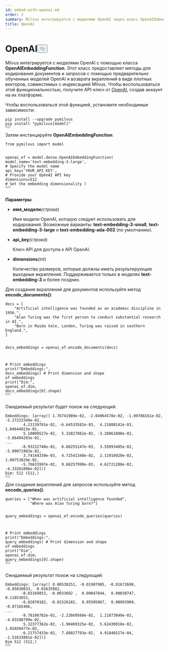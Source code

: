 ```yaml
---
id: embed-with-openai.md
order: 2
summary: Milvus интегрируется с моделями OpenAI через класс OpenAIEmbeddingFunction.
title: OpenAI
---
```

<h1 id="OpenAI" class="common-anchor-header">OpenAI<button data-href="#OpenAI" class="anchor-icon" translate="no">
      <svg translate="no"
        aria-hidden="true"
        focusable="false"
        height="20"
        version="1.1"
        viewBox="0 0 16 16"
        width="16"
      >
        <path
          fill="#0092E4"
          fill-rule="evenodd"
          d="M4 9h1v1H4c-1.5 0-3-1.69-3-3.5S2.55 3 4 3h4c1.45 0 3 1.69 3 3.5 0 1.41-.91 2.72-2 3.25V8.59c.58-.45 1-1.27 1-2.09C10 5.22 8.98 4 8 4H4c-.98 0-2 1.22-2 2.5S3 9 4 9zm9-3h-1v1h1c1 0 2 1.22 2 2.5S13.98 12 13 12H9c-.98 0-2-1.22-2-2.5 0-.83.42-1.64 1-2.09V6.25c-1.09.53-2 1.84-2 3.25C6 11.31 7.55 13 9 13h4c1.45 0 3-1.69 3-3.5S14.5 6 13 6z"
        ></path>
      </svg>
    </button></h1><p>Milvus интегрируется с моделями OpenAI с помощью класса <strong>OpenAIEmbeddingFunction</strong>. Этот класс предоставляет методы для кодирования документов и запросов с помощью предварительно обученных моделей OpenAI и возврата вкраплений в виде плотных векторов, совместимых с индексацией Milvus. Чтобы воспользоваться этой функциональностью, получите API-ключ от <a href="https://openai.com/api/">OpenAI</a>, создав аккаунт на их платформе.</p>
<p>Чтобы воспользоваться этой функцией, установите необходимые зависимости:</p>
<pre><code translate="no" class="language-bash">pip install --upgrade pymilvus
pip install <span class="hljs-string">&quot;pymilvus[model]&quot;</span>
<button class="copy-code-btn"></button></code></pre>
<p>Затем инстанцируйте <strong>OpenAIEmbeddingFunction</strong>:</p>
<pre><code translate="no" class="language-python"><span class="hljs-keyword">from</span> pymilvus <span class="hljs-keyword">import</span> model

openai_ef = model.dense.OpenAIEmbeddingFunction(
    model_name=<span class="hljs-string">&#x27;text-embedding-3-large&#x27;</span>, <span class="hljs-comment"># Specify the model name</span>
    api_key=<span class="hljs-string">&#x27;YOUR_API_KEY&#x27;</span>, <span class="hljs-comment"># Provide your OpenAI API key</span>
    dimensions=<span class="hljs-number">512</span> <span class="hljs-comment"># Set the embedding dimensionality</span>
)
<button class="copy-code-btn"></button></code></pre>
<p><strong>Параметры</strong>:</p>
<ul>
<li><p><strong>имя_модели</strong><em>(строка</em>)</p>
<p>Имя модели OpenAI, которую следует использовать для кодирования. Возможные варианты: <strong>text-embedding-3-small</strong>, <strong>text-embedding-3-large</strong> и <strong>text-embedding-ada-002</strong> (по умолчанию).</p></li>
<li><p><strong>api_key</strong><em>(строка</em>)</p>
<p>Ключ API для доступа к API OpenAI.</p></li>
<li><p><strong>dimensions</strong><em>(int</em>)</p>
<p>Количество размеров, которые должны иметь результирующие выходные вкрапления. Поддерживается только в моделях <strong>text-embedding-3</strong> и более поздних.</p></li>
</ul>
<p>Для создания вкраплений для документов используйте метод <strong>encode_documents()</strong>:</p>
<pre><code translate="no" class="language-python">docs = [
    <span class="hljs-string">&quot;Artificial intelligence was founded as an academic discipline in 1956.&quot;</span>,
    <span class="hljs-string">&quot;Alan Turing was the first person to conduct substantial research in AI.&quot;</span>,
    <span class="hljs-string">&quot;Born in Maida Vale, London, Turing was raised in southern England.&quot;</span>,
]

docs_embeddings = openai_ef.encode_documents(docs)

<span class="hljs-comment"># Print embeddings</span>
<span class="hljs-built_in">print</span>(<span class="hljs-string">&quot;Embeddings:&quot;</span>, docs_embeddings)
<span class="hljs-comment"># Print dimension and shape of embeddings</span>
<span class="hljs-built_in">print</span>(<span class="hljs-string">&quot;Dim:&quot;</span>, openai_ef.dim, docs_embeddings[<span class="hljs-number">0</span>].shape)
<button class="copy-code-btn"></button></code></pre>
<p>Ожидаемый результат будет похож на следующий:</p>
<pre><code translate="no" class="language-python">Embeddings: [array([ 1.76741909e-02, -2.04964578e-02, -1.09788161e-02, -5.27223349e-02,
        4.23139781e-02, -6.64533582e-03,  4.21088142e-03,  1.04644023e-01,
        5.10009527e-02,  5.32827862e-02, -3.26061808e-02, -3.66494283e-02,
...
       -8.93232748e-02,  6.68255147e-03,  3.55093405e-02, -5.09071983e-02,
        3.74144339e-03,  4.72541340e-02,  2.11916920e-02,  1.00753829e-02,
       -5.76633997e-02,  9.68257990e-03,  4.62721288e-02, -4.33261096e-02])]
Dim: 512 (512,)
<button class="copy-code-btn"></button></code></pre>
<p>Для создания вкраплений для запросов используйте метод <strong>encode_queries()</strong>:</p>
<pre><code translate="no" class="language-python">queries = [<span class="hljs-string">&quot;When was artificial intelligence founded&quot;</span>, 
           <span class="hljs-string">&quot;Where was Alan Turing born?&quot;</span>]

query_embeddings = openai_ef.encode_queries(queries)

<span class="hljs-comment"># Print embeddings</span>
<span class="hljs-built_in">print</span>(<span class="hljs-string">&quot;Embeddings:&quot;</span>, query_embeddings)
<span class="hljs-comment"># Print dimension and shape of embeddings</span>
<span class="hljs-built_in">print</span>(<span class="hljs-string">&quot;Dim&quot;</span>, openai_ef.dim, query_embeddings[<span class="hljs-number">0</span>].shape)
<button class="copy-code-btn"></button></code></pre>
<p>Ожидаемый результат похож на следующий:</p>
<pre><code translate="no" class="language-python">Embeddings: [array([ 0.00530251, -0.01907905, -0.01672608, -0.05030033,  0.01635982,
       -0.03169853, -0.0033602 ,  0.09047844,  0.00030747,  0.11853652,
       -0.02870182, -0.01526102,  0.05505067,  0.00993909, -0.07165466,
...
       -9.78106782e-02, -2.22669560e-02,  1.21873049e-02, -4.83198799e-02,
        5.32377362e-02, -1.90469325e-02,  5.62430918e-02,  1.02650477e-02,
       -6.21757433e-02,  7.88027793e-02,  4.91846527e-04, -1.51633881e-02])]
Dim 512 (512,)
<button class="copy-code-btn"></button></code></pre>
